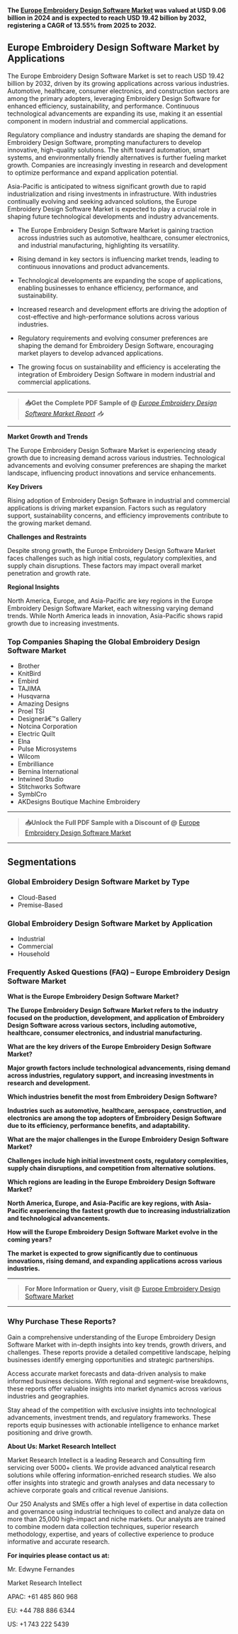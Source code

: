 <p><strong>The <a href="https://www.marketresearchintellect.com/download-sample/?rid=1047211&amp;utm_source=Pulse-April-Europe&amp;utm_medium=852">Europe Embroidery Design Software Market</a> was valued at USD 9.06 billion in 2024 and is expected to reach USD 19.42 billion by 2032, registering a CAGR of 13.55% from 2025 to 2032.</strong></p><h2>Europe Embroidery Design Software Market by Applications&nbsp;</h2><p><p>The Europe Embroidery Design Software Market is set to reach USD 19.42 billion by 2032, driven by its growing applications across various industries. Automotive, healthcare, consumer electronics, and construction sectors are among the primary adopters, leveraging Embroidery Design Software for enhanced efficiency, sustainability, and performance. Continuous technological advancements are expanding its use, making it an essential component in modern industrial and commercial applications.</p><p>Regulatory compliance and industry standards are shaping the demand for Embroidery Design Software, prompting manufacturers to develop innovative, high-quality solutions. The shift toward automation, smart systems, and environmentally friendly alternatives is further fueling market growth. Companies are increasingly investing in research and development to optimize performance and expand application potential.</p><p>Asia-Pacific is anticipated to witness significant growth due to rapid industrialization and rising investments in infrastructure. With industries continually evolving and seeking advanced solutions, the Europe Embroidery Design Software Market is expected to play a crucial role in shaping future technological developments and industry advancements.</p></p><ul><li><p>The Europe Embroidery Design Software Market is gaining traction across industries such as automotive, healthcare, consumer electronics, and industrial manufacturing, highlighting its versatility.</p></li><li><p>Rising demand in key sectors is influencing market trends, leading to continuous innovations and product advancements.</p></li><li><p>Technological developments are expanding the scope of applications, enabling businesses to enhance efficiency, performance, and sustainability.</p></li><li><p>Increased research and development efforts are driving the adoption of cost-effective and high-performance solutions across various industries.</p></li><li><p>Regulatory requirements and evolving consumer preferences are shaping the demand for Embroidery Design Software, encouraging market players to develop advanced applications.</p></li><li><p>The growing focus on sustainability and efficiency is accelerating the integration of Embroidery Design Software in modern industrial and commercial applications.</p></li></ul><hr /><blockquote><p><strong><span class="font-[700]">📥Get the Complete PDF Sample of @ </span></strong><em><span class="font-[700]"><a href="https://www.marketresearchintellect.com/download-sample/?rid=1047211&amp;utm_source=Pulse-April-Europe&amp;utm_medium=852" target="_blank" data-tracking-control-name="article-ssr-frontend-pulse_little-text-block" data-tracking-will-navigate="" data-test-link="">Europe Embroidery Design Software Market Report</a>&nbsp;📥</span></em></p></blockquote><hr /><p class="" data-start="77" data-end="360"><strong data-start="77" data-end="105">Market Growth and Trends</strong></p><p class="" data-start="77" data-end="360">The Europe Embroidery Design Software Market is experiencing steady growth due to increasing demand across various industries. Technological advancements and evolving consumer preferences are shaping the market landscape, influencing product innovations and service enhancements.</p><p class="" data-start="362" data-end="606"><strong data-start="362" data-end="377">Key Drivers</strong></p><p class="" data-start="362" data-end="606">Rising adoption of Embroidery Design Software in industrial and commercial applications is driving market expansion. Factors such as regulatory support, sustainability concerns, and efficiency improvements contribute to the growing market demand.</p><p class="" data-start="608" data-end="849"><strong data-start="608" data-end="637">Challenges and Restraints</strong></p><p class="" data-start="608" data-end="849">Despite strong growth, the Europe Embroidery Design Software Market faces challenges such as high initial costs, regulatory complexities, and supply chain disruptions. These factors may impact overall market penetration and growth rate.</p><p class="" data-start="851" data-end="1095"><strong data-start="851" data-end="872">Regional Insights</strong></p><p class="" data-start="851" data-end="1095">North America, Europe, and Asia-Pacific are key regions in the Europe Embroidery Design Software Market, each witnessing varying demand trends. While North America leads in innovation, Asia-Pacific shows rapid growth due to increasing investments.</p><p><h3>Top Companies Shaping the Global Embroidery Design Software Market </h3><ul><li>Brother</li><li>KnitBird</li><li>Embird</li><li>TAJIMA</li><li>Husqvarna</li><li>Amazing Designs</li><li>Proel TSI</li><li>Designerâ€™s Gallery</li><li>Notcina Corporation</li><li>Electric Quilt</li><li>Elna</li><li>Pulse Microsystems</li><li>Wilcom</li><li>Embrilliance</li><li>Bernina International</li><li>Intwined Studio</li><li>Stitchworks Software</li><li>SymblCro</li><li>AKDesigns Boutique Machine Embroidery</li></ul></p><hr /><blockquote><p><strong>📥Unlock the Full PDF Sample with a Discount of @</strong> <a href="https://www.marketresearchintellect.com/ask-for-discount/?rid=1047211&amp;utm_source=Pulse-April-Europe&amp;utm_medium=852">Europe Embroidery Design Software Market</a></p></blockquote><hr /><p><h2>Segmentations</h2><h3>Global Embroidery Design Software Market by Type</h3><ul><li>Cloud-Based</li><li>Premise-Based</li></ul><h3>Global Embroidery Design Software Market by Application</h3><ul><li>Industrial</li><li>Commercial</li><li>Household</li></ul></p><h3><strong>Frequently Asked Questions (FAQ) &ndash; Europe Embroidery Design Software Market</strong></h3><p><strong>What is the Europe Embroidery Design Software Market?</strong></p><p><strong>The Europe Embroidery Design Software Market refers to the industry focused on the production, development, and application of Embroidery Design Software across various sectors, including automotive, healthcare, consumer electronics, and industrial manufacturing.</strong></p><p><strong>What are the key drivers of the Europe Embroidery Design Software Market?</strong></p><p><strong>Major growth factors include technological advancements, rising demand across industries, regulatory support, and increasing investments in research and development.</strong></p><p><strong>Which industries benefit the most from Embroidery Design Software?</strong></p><p><strong>Industries such as automotive, healthcare, aerospace, construction, and electronics are among the top adopters of Embroidery Design Software due to its efficiency, performance benefits, and adaptability.</strong></p><p><strong>What are the major challenges in the Europe Embroidery Design Software Market?</strong></p><p><strong>Challenges include high initial investment costs, regulatory complexities, supply chain disruptions, and competition from alternative solutions.</strong></p><p><strong>Which regions are leading in the Europe Embroidery Design Software Market?</strong></p><p><strong>North America, Europe, and Asia-Pacific are key regions, with Asia-Pacific experiencing the fastest growth due to increasing industrialization and technological advancements.</strong></p><p><strong>How will the Europe Embroidery Design Software Market evolve in the coming years?</strong></p><p><strong>The market is expected to grow significantly due to continuous innovations, rising demand, and expanding applications across various industries.</strong></p><hr /><blockquote><p><span class="font-[700]"><strong>For More Information or Query, visit&nbsp;@</strong>&nbsp;</span><span class="font-[700]"><a href="https://www.marketresearchintellect.com/product/embroidery-design-software-market/?utm_source=Linkedin&utm_medium=852" target="_blank" data-tracking-control-name="article-ssr-frontend-pulse_little-text-block" data-tracking-will-navigate="" data-test-link="">Europe Embroidery Design Software Market</a></span></p></blockquote><hr /><h3><strong data-start="0" data-end="31">Why Purchase These Reports?</strong></h3><p class="" data-start="35" data-end="297">Gain a comprehensive understanding of the Europe Embroidery Design Software Market with in-depth insights into key trends, growth drivers, and challenges. These reports provide a detailed competitive landscape, helping businesses identify emerging opportunities and strategic partnerships.</p><p class="" data-start="299" data-end="540">Access accurate market forecasts and data-driven analysis to make informed business decisions. With regional and segment-wise breakdowns, these reports offer valuable insights into market dynamics across various industries and geographies.</p><p class="" data-start="542" data-end="784">Stay ahead of the competition with exclusive insights into technological advancements, investment trends, and regulatory frameworks. These reports equip businesses with actionable intelligence to enhance market positioning and drive growth.</p><p><strong><span class="font-[700]">About Us: Market Research Intellect</span></strong></p><p><span class="">Market Research Intellect is a leading Research and Consulting firm servicing over 5000+ clients. We provide advanced analytical research solutions while offering information-enriched research studies.&nbsp;</span>We also offer insights into strategic and growth analyses and data necessary to achieve corporate goals and critical revenue Janisions.</p><p><span class="">Our 250 Analysts and SMEs offer a high level of expertise in data collection and governance using industrial techniques to collect and analyze data on more than 25,000 high-impact and niche markets. Our analysts are trained to combine modern data collection techniques, superior research methodology, expertise, and years of collective experience to produce informative and accurate research.</span></p><p><strong>For inquiries please contact us at:</strong></p><p>Mr. Edwyne Fernandes</p><p>Market Research Intellect</p><p>APAC: +61 485 860 968</p><p>EU: +44 788 886 6344</p><p>US: +1 743 222 5439</p>